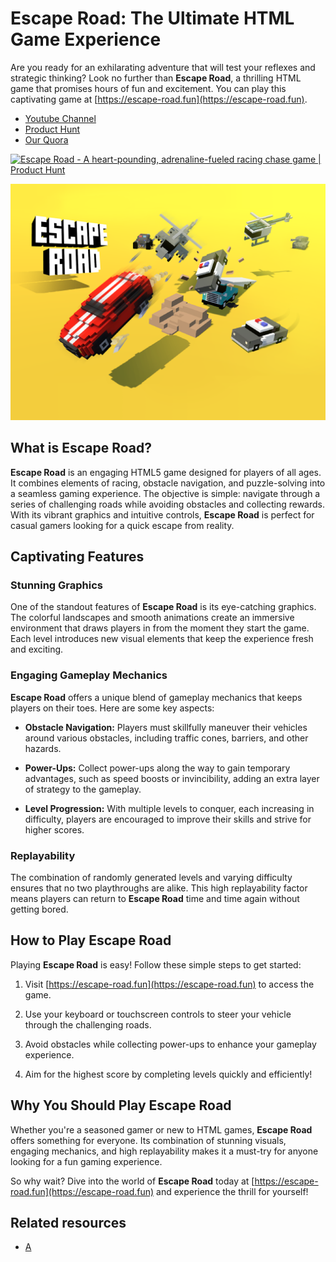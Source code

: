 # Escape Road: The Ultimate HTML Game Experience

Are you ready for an exhilarating adventure that will test your reflexes and strategic thinking? Look no further than **Escape Road**, a thrilling HTML game that promises hours of fun and excitement. You can play this captivating game at [https://escape-road.fun](https://escape-road.fun).

- [Youtube Channel](https://www.youtube.com/@EscapeRoadGame)
- [Product Hunt](https://www.producthunt.com/@escape_road)
- [Our Quora](https://www.quora.com/profile/Road-Escape-1)

<a href="https://www.producthunt.com/posts/escape-road?embed=true&utm_source=badge-featured&utm_medium=badge&utm_souce=badge-escape&#0045;road" target="_blank"><img src="https://api.producthunt.com/widgets/embed-image/v1/featured.svg?post_id=654140&theme=light" alt="Escape&#0032;Road - A&#0032;heart&#0045;pounding&#0044;&#0032;adrenaline&#0045;fueled&#0032;racing&#0032;chase&#0032;game | Product Hunt" style="width: 250px; height: 54px;" width="250" height="54" /></a>

![escape-road](public/1024x768.png)

## What is Escape Road?

**Escape Road** is an engaging HTML5 game designed for players of all ages. It combines elements of racing, obstacle navigation, and puzzle-solving into a seamless gaming experience. The objective is simple: navigate through a series of challenging roads while avoiding obstacles and collecting rewards. With its vibrant graphics and intuitive controls, **Escape Road** is perfect for casual gamers looking for a quick escape from reality.

## Captivating Features

### Stunning Graphics

One of the standout features of **Escape Road** is its eye-catching graphics. The colorful landscapes and smooth animations create an immersive environment that draws players in from the moment they start the game. Each level introduces new visual elements that keep the experience fresh and exciting.

### Engaging Gameplay Mechanics

**Escape Road** offers a unique blend of gameplay mechanics that keeps players on their toes. Here are some key aspects:

- **Obstacle Navigation:** Players must skillfully maneuver their vehicles around various obstacles, including traffic cones, barriers, and other hazards.
  
- **Power-Ups:** Collect power-ups along the way to gain temporary advantages, such as speed boosts or invincibility, adding an extra layer of strategy to the gameplay.

- **Level Progression:** With multiple levels to conquer, each increasing in difficulty, players are encouraged to improve their skills and strive for higher scores.

### Replayability

The combination of randomly generated levels and varying difficulty ensures that no two playthroughs are alike. This high replayability factor means players can return to **Escape Road** time and time again without getting bored.

## How to Play Escape Road

Playing **Escape Road** is easy! Follow these simple steps to get started:

1. Visit [https://escape-road.fun](https://escape-road.fun) to access the game.
   
2. Use your keyboard or touchscreen controls to steer your vehicle through the challenging roads.

3. Avoid obstacles while collecting power-ups to enhance your gameplay experience.

4. Aim for the highest score by completing levels quickly and efficiently!

## Why You Should Play Escape Road

Whether you're a seasoned gamer or new to HTML games, **Escape Road** offers something for everyone. Its combination of stunning visuals, engaging mechanics, and high replayability makes it a must-try for anyone looking for a fun gaming experience. 

So why wait? Dive into the world of **Escape Road** today at [https://escape-road.fun](https://escape-road.fun) and experience the thrill for yourself!


## Related resources
- [A](https://ryin.info/escape-road.fun)
